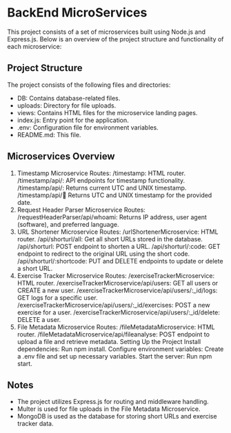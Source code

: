 # BackEnd MicroServices
This project consists of a set of microservices built using Node.js and Express.js. Below is an overview of the project structure and functionality of each microservice:

## Project Structure
The project consists of the following files and directories:

- DB: Contains database-related files.
- uploads: Directory for file uploads.
- views: Contains HTML files for the microservice landing pages.
- index.js: Entry point for the application.
- .env: Configuration file for environment variables.
- README.md: This file.

## Microservices Overview

1. Timestamp Microservice
Routes:
/timestamp: HTML router.
/timestamp/api/: API endpoints for timestamp functionality.
/timestamp/api/: Returns current UTC and UNIX timestamp.
/timestamp/api/:date: Returns UTC and UNIX timestamp for the provided date.
2. Request Header Parser Microservice
Routes:
/requestHeaderParser/api/whoami: Returns IP address, user agent (software), and preferred language.
3. URL Shortener Microservice
Routes:
/urlShortenerMicroservice: HTML router.
/api/shorturl/all: Get all short URLs stored in the database.
/api/shorturl: POST endpoint to shorten a URL.
/api/shorturl/:code: GET endpoint to redirect to the original URL using the short code.
/api/shorturl/:shortcode: PUT and DELETE endpoints to update or delete a short URL.
4. Exercise Tracker Microservice
Routes:
/exerciseTrackerMicroservice: HTML router.
/exerciseTrackerMicroservice/api/users: GET all users or CREATE a new user.
/exerciseTrackerMicroservice/api/users/:_id/logs: GET logs for a specific user.
/exerciseTrackerMicroservice/api/users/:_id/exercises: POST a new exercise for a user.
/exerciseTrackerMicroservice/api/users/:_id/delete: DELETE a user.
5. File Metadata Microservice
Routes:
/fileMetadataMicroservice: HTML router.
/fileMetadataMicroservice/api/fileanalyse: POST endpoint to upload a file and retrieve metadata.
Setting Up the Project
Install dependencies: Run npm install.
Configure environment variables: Create a .env file and set up necessary variables.
Start the server: Run npm start.

## Notes
- The project utilizes Express.js for routing and middleware handling.
- Multer is used for file uploads in the File Metadata Microservice.
- MongoDB is used as the database for storing short URLs and exercise tracker data.

